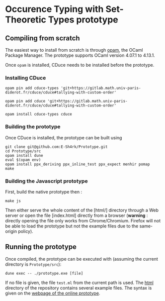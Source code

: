 # Occurence Typing with Set-Theoretic Types prototype

## Compiling from scratch

The easiest way to install from scratch is through [opam](https://opam.ocaml.org/), the OCaml Package Manager.
The prototype supports OCaml version 4.07.1 to 4.13.1.

Once `opam` is installed, CDuce needs to be installed before the prototype.

### Installing CDuce

```
opam pin add cduce-types 'git+https://gitlab.math.univ-paris-diderot.fr/cduce/cduce#tallying-with-custom-order'

opam pin add cduce 'git+https://gitlab.math.univ-paris-diderot.fr/cduce/cduce#tallying-with-custom-order'

opam install cduce-types cduce
```

### Building the prototype

Once CDuce is installed, the prototype can be built using

```
git clone git@github.com:E-Sh4rk/Prototype.git
cd Prototype/src
opam install dune
eval $(opam env)
opam install ppx_deriving ppx_inline_test ppx_expect menhir pomap
make
```

### Building the Javascript prototype

First, build the native prototype then :

```
make js
```

Then either serve the whole content of the [html/] directory through a Web server or open the file [index.html]
directly from a browser (**warning** : directly opening the file only works from Chrome/Chromium. Firefox will not
be able to load the prototype but not the example files due to the same-origin policy).


## Running the prototype

Once compiled, the prototype can be executed with (assuming the current directory is `Prototype/src`):
```
dune exec -- ./prototype.exe [file]
```
If no file is given, the file `test.ml` from the current path is used. The [html]() directory of the repository contains several example files. The syntax is given on the [webpage of the online prototype](https://typecaseunion.github.io/).
